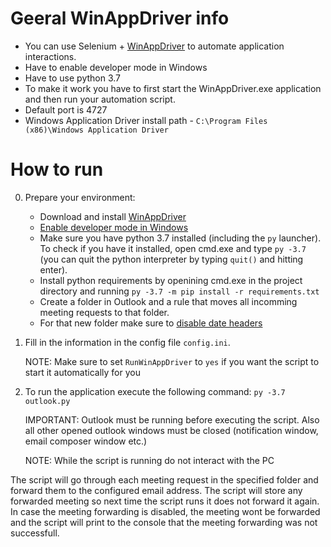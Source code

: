 # Geeral WinAppDriver info

* You can use Selenium + [WinAppDriver](https://github.com/microsoft/WinAppDriver) to automate application interactions.
* Have to enable developer mode in Windows
* Have to use python 3.7
* To make it work you have to first start the WinAppDriver.exe application and then run your automation script.
* Default port is 4727
* Windows Application Driver install path - `C:\Program Files (x86)\Windows Application Driver`

# How to run

0. Prepare your environment:
    * Download and install [WinAppDriver](https://github.com/microsoft/WinAppDriver)
    * [Enable developer mode in Windows](https://learn.microsoft.com/en-us/windows/apps/get-started/enable-your-device-for-development)
    * Make sure you have python 3.7 installed (including the `py` launcher). To
      check if you have it installed, open cmd.exe and type `py -3.7` (you can
      quit the python interpreter by typing `quit()` and hitting enter).
    * Install python requirements by openining cmd.exe in the project directory
      and running `py -3.7 -m pip install -r requirements.txt`
    * Create a folder in Outlook and a rule that moves all incomming meeting
      requests to that folder.
    * For that new folder make sure to [disable date headers](https://answers.microsoft.com/en-us/outlook_com/forum/all/how-do-i-remove-the-date-grouping-in-the-new/e3267590-6abd-4545-b8c4-ddf9317dbbd7)
1. Fill in the information in the config file `config.ini`.

    NOTE: Make sure to set `RunWinAppDriver` to `yes` if you want the script to
    start it automatically for you
2. To run the application execute the following command: `py -3.7 outlook.py`

    IMPORTANT: Outlook must be running before executing the script. Also all
    other opened outlook windows must be closed (notification window, email
    composer window etc.)

    NOTE: While the script is running do not interact with the PC


The script will go through each meeting request in the specified folder and
forward them to the configured email address. The script will store any forwarded
meeting so next time the script runs it does not forward it again. In case the
meeting forwarding is disabled, the meeting wont be forwarded and the script will
print to the console that the meeting forwarding was not successfull.

